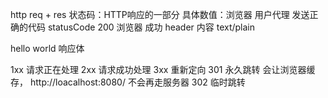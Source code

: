 http  req + res 
状态码：HTTP响应的一部分
具体数值：浏览器 用户代理 发送正确的代码
statusCode 200 浏览器 成功
header 内容  text/plain

hello world 响应体

1xx 请求正在处理
2xx 请求成功处理
3xx 重新定向
301 永久跳转    会让浏览器缓存， http://loacalhost:8080/ 不会再走服务器
302 临时跳转